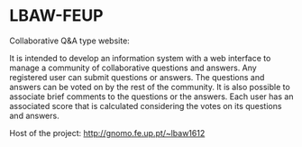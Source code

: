 # LBAW-FEUP

Collaborative Q&A type website:

It is intended to develop an information system with a web interface to manage a community of collaborative questions and answers. Any registered user can submit questions or answers. The questions and answers can be voted on by the rest of the community. It is also possible to associate brief comments to the questions or the answers. Each user has an associated score that is calculated considering the votes on its questions and answers.

Host of the project:
http://gnomo.fe.up.pt/~lbaw1612
